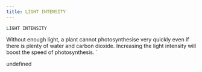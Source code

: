 ```yaml
---
title: LIGHT INTENSITY
---
```

`LIGHT INTENSITY`

Without enough light, a plant cannot photosynthesise very quickly even if there is plenty of water and carbon dioxide.  Increasing the light intensity will boost the speed of photosynthesis.
`

undefined